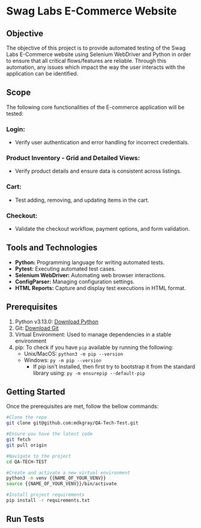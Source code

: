 # Swag Labs E-Commerce Website


## Objective

The objective of this project is to provide automated testing of the Swag Labs E-Commerce website using Selenium WebDriver and Python in order to ensure that all critical flows/features are reliable. Through this automation, any issues which impact the way the user interacts with the application can be identified.  

## Scope
The following core functionalities of the E-commerce application will be tested:

### Login: 
- Verify user authentication and error handling for incorrect credentials.
### Product Inventory - Grid and Detailed Views:
- Verify product details and ensure data is consistent across listings.
### Cart:
- Test adding, removing, and updating items in the cart.
### Checkout: 
- Validate the checkout workflow, payment options, and form validation.

## Tools and Technologies
- **Python:** Programming language for writing automated tests.
- **Pytest:** Executing automated test cases.
- **Selenium WebDriver:** Automating web browser interactions.
- **ConfigParser:** Managing configuration settings.
- **HTML Reports:** Capture and display test executions in HTML format.

## Prerequisites
1. Python v3.13.0: [Download Python](https://www.python.org/downloads/)
2. Git: [Download Git](https://git-scm.com/downloads)
3. Virtual Environment: Used to manage dependencies in a stable environment
4. pip: To check if you have `pip` available by running the following:
    - Unix/MacOS: `python3 -m pip --version`
    - Windows: `py -m pip --version`
        - If pip isn’t installed, then first try to bootstrap it from the standard library using: `py -m ensurepip --default-pip`

## Getting Started
Once the prerequisites are met, follow the bellow commands:

```bash 
#Clone the repo
git clone git@github.com:mdkgray/QA-Tech-Test.git

#Ensure you have the latest code
git fetch
git pull origin

#Navigate to the project 
cd QA-TECH-TEST

#Create and activate a new virtual environment 
python3 -m venv {{NAME_OF_YOUR_VENV}}
source {{NAME_OF_YOUR_VENV}}/bin/activate 

#Install project requirements
pip install -r requirements.txt
```

## Run Tests

<!-- TODO: Add scripts to run tests -->